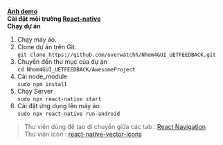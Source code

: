 **[Ảnh demo](https://scontent-hkg4-1.xx.fbcdn.net/v/t1.15752-9/93979283_2569137373329708_7819419546451705856_n.png?_nc_cat=102&_nc_sid=b96e70&_nc_ohc=TKaMAVhLR18AX-fm8A2&_nc_ht=scontent-hkg4-1.xx&oh=80bae809dcb7743b02c25494a72e79f4&oe=5EC7EE50)** \
**Cài đặt môi trường [React-native](https://reactnative.dev/docs/environment-setup)** \
**Chạy dự án**
1. Chạy máy ảo.
2. Clone dự án trên Git. \
`git clone https://github.com/overwatchh/Nhom4GUI_UETFEEDBACK.git`
3. Chuyển đến thư mục của dự án \
`cd Nhom4GUI_UETFEEDBACK/AwesomeProject`
4. Cài node_module \
`sudo npm install`
5. Chạy Server \
`sudo npx react-native start`
6. Cài đặt ứng dụng lên máy ảo \
`sudo npx react-native run-android`
 > Thư viện dùng để tạo di chuyển giữa các tab : [React Navigation](https://reactnavigation.org/) \
 > Thư viện icon : [react-native-vector-icons](https://github.com/oblador/react-native-vector-icons)
